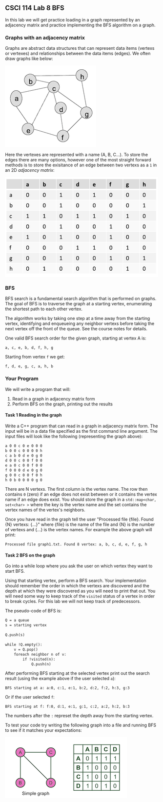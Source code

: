 ## CSCI 114 Lab 8 BFS

In this lab we will get practice loading in a graph represented by an adjacency matrix and practice implementing the BFS algorithm on a graph.

### Graphs with an adjacency matrix

Graphs are abstract data structures that can represent data items (vertexs or vertexes) and relationships between the data items (edges). We often draw graphs like below:

![](graph.png)

Here the vertexes are represented with a name (A, B, C...). To store the edges there are many options, however one of the most straight forward methods is to store the exisitance of an edge between two vertexs as a `1` in an 2D _adjacency matrix_:

![](am.png)

### BFS

BFS search is a fundamental search algorithm that is performed on graphs. The goal of BFS is to traverse the graph at a starting vertex, enumerating the shortest path to each other vertex.

The algorithm works by taking one step at a time away from the starting vertex, identifying and enqueueing any neighbor vertexs before taking the next vertex off the front of the queue. See the course notes for details.

One valid BFS search order for the given graph, starting at vertex A is:

```
a, c, e, b, d, f, h, g
```

Starting from vertex `f` we get:

```
f, d, e, g, c, a, h, b
```

### Your Program

We will write a program that will:

1. Read in a graph in adjacency matrix form
1. Perform BFS on the graph, printing out the results

#### Task 1 Reading in the graph

Write a C++ program that can read in a graph in adjacency matrix form. The input will be in a data file specified as the first command line argument. The input files will look like the following (representing the graph above):

```
a 0 0 c 0 e 0 0 0
b 0 0 c 0 0 0 0 h
c a b 0 d e 0 g 0
d 0 0 c 0 0 f 0 0
e a 0 c 0 0 f 0 0
f 0 0 0 d e 0 g 0
g 0 0 c 0 0 f 0 h
h 0 b 0 0 0 0 g 0
```

There are N vertexs. The first column is the vertex name. The row then contains `0` (zero) if an edge does not exist between or it contains the vertex name if an edge does exist. You should store the graph in a `std::map<char, set<char> >` where the key is the vertex name and the set contains the vertex names of the vertex's neighbors. 

Once you have read in the graph tell the user "Processed file {file}. Found {N} vertexs: {...}" where {file} is the name of the file and {N} is the number of vertexs and {...} is the vertex names. For example the above graph will print:

```
Processed file graph1.txt. Found 8 vertex: a, b, c, d, e, f, g, h
```

#### Task 2 BFS on the graph

Go into a while loop where you ask the user on which vertex they want to start BFS.

Using that starting vertex, perform a BFS search. Your implementation should remember the order in which the vertexs are discovered and the depth at which they were discovered as you will need to print that out. You will need some way to keep track of the `visited` status of a vertex in order to break cycles. For this lab we will not keep track of predecessors.

The pseudo-code of BFS is:

```
Q = a queue
s = starting vertex

Q.push(s)

while !Q.empty():
    v = Q.pop()
    foreach neighbor n of v:
        if !visited(n):
            Q.push(n)
```
After performing BFS starting at the selected vertex print out the search result (using the example above if the user selected `a`):

```
BFS starting at a: a:0, c:1, e:1, b:2, d:2, f:2, h:3, g:3
```

Or if the user selected `f`:

```
BFS starting at f: f:0, d:1, e:1, g:1, c:2, a:2, h:2, b:3
```
The numbers after the `:` represet the depth away from the starting vertex.

To test your code try writing the following graph into a file and running BFS to see if it matches your expectations:

![](simple-matrix.png)